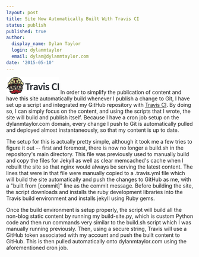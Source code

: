 ```yaml
---
layout: post
title: Site Now Automatically Built With Travis CI
status: publish
published: true
author:
  display_name: Dylan Taylor
  login: dylanmtaylor
  email: dylan@dylanmtaylor.com
date: '2015-05-10'
---
```


![Travis CI](/images/blog/2015/05/TravisCI-Full-Color.png  "Travis CI") In order to simplify the publication of content and have this site automatically build whenever I publish a change to Git, I have set up a script and integrated my GitHub repository with [Travis CI](https://travis-ci.org). By doing so, I can simply focus on the content, and using the scripts that I wrote, the site will build and publish itself. Because I have a cron job setup on the dylanmtaylor.com domain, every change I push to Git is automatically pulled and deployed almost instantaneously, so that my content is up to date. 

The setup for this is actually pretty simple, although it took me a few tries to figure it out -- first and foremost, there is now no longer a build.sh in the repository's main directory. This file was previously used to manually build and copy the files for Jekyll as well as clear memcached's cache when I rebuilt the site so that nginx would always be serving the latest content. The lines that were in that file were manually copied to a .travis.yml file which will build the site automatically and push the changes to GitHub as me, with a "built from [commit]" line as the commit message. Before building the site, the script downloads and installs the ruby development libraries into the Travis build environment and installs jekyll using Ruby gems. 

Once the build environment is setup properly, the script will build all the non-blog static content by running my build-site.py, which is custom Python code and then run commands very similar to the build.sh script which I was manually running previously. Then, using a secure string, Travis will use a GitHub token associated with my account and push the built content to GitHub. This is then pulled automatically onto dylanmtaylor.com using the aforementioned cron job.